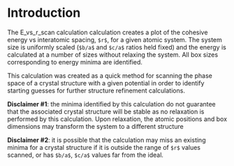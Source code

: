 # Introduction

The E_vs_r_scan calculation calculation creates a plot of the cohesive energy vs 
interatomic spacing, ``$r$``, for a given atomic system. The system size is 
uniformly scaled (``$b/a$`` and ``$c/a$`` ratios held fixed) and the energy is 
calculated at a number of sizes without relaxing the system. All box sizes 
corresponding to energy minima are identified. 

This calculation was created as a quick method for scanning the phase space of a
crystal structure with a given potential in order to identify starting guesses 
for further structure refinement calculations.

__Disclaimer #1__: the minima identified by this calculation do not guarantee 
that the associated crystal structure will be stable as no relaxation is 
performed by this calculation. Upon relaxation, the atomic positions and box 
dimensions may transform the system to a different structure

__Disclaimer #2__: it is possible that the calculation may miss an existing 
minima for a crystal structure if it is outside the range of ``$r$`` values scanned,
or has ``$b/a$``, ``$c/a$`` values far from the ideal.